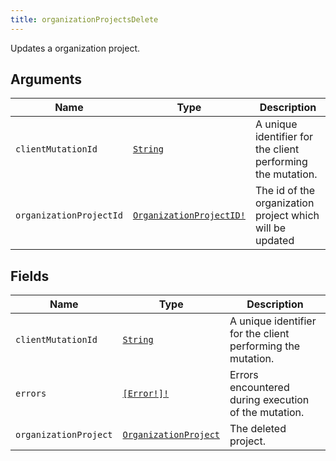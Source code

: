 ```yaml
---
title: organizationProjectsDelete
---
```


Updates a organization project.

## Arguments

| Name | Type | Description |
|------|------|-------------|
| `clientMutationId` | [`String`](../scalar/string.md) | A unique identifier for the client performing the mutation. |
| `organizationProjectId` | [`OrganizationProjectID!`](../scalar/organizationprojectid.md) | The id of the organization project which will be updated |

## Fields

| Name | Type | Description |
|------|------|-------------|
| `clientMutationId` | [`String`](../scalar/string.md) | A unique identifier for the client performing the mutation. |
| `errors` | [`[Error!]!`](../union/error.md) | Errors encountered during execution of the mutation. |
| `organizationProject` | [`OrganizationProject`](../object/organizationproject.md) | The deleted project. |
